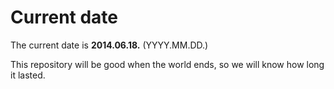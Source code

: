 # Current date

The current date is **2014.06.18.** (YYYY.MM.DD.)

This repository will be good when the world ends, so we will know how long it lasted.